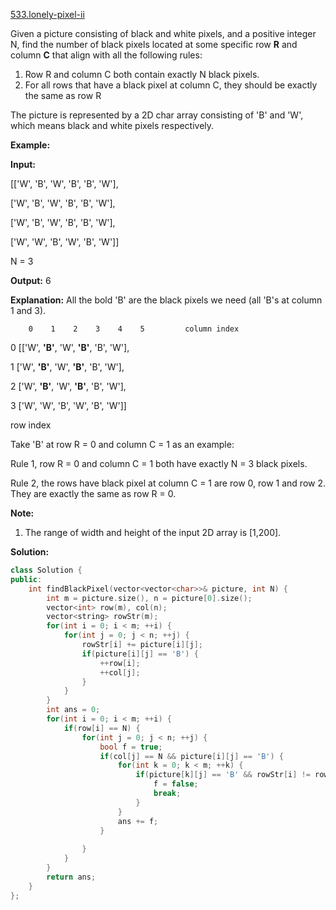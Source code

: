 [533.lonely-pixel-ii](https://leetcode.com/problems/lonely-pixel-ii/)  

Given a picture consisting of black and white pixels, and a positive integer N, find the number of black pixels located at some specific row **R** and column **C** that align with all the following rules:

1.  Row R and column C both contain exactly N black pixels.
2.  For all rows that have a black pixel at column C, they should be exactly the same as row R

The picture is represented by a 2D char array consisting of 'B' and 'W', which means black and white pixels respectively.

**Example:**  

  
**Input:**                                            
  
\[\['W', 'B', 'W', 'B', 'B', 'W'\],    
  
 \['W', 'B', 'W', 'B', 'B', 'W'\],    
  
 \['W', 'B', 'W', 'B', 'B', 'W'\],    
  
 \['W', 'W', 'B', 'W', 'B', 'W'\]\] 
  

  
N = 3
  
**Output:** 6
  
**Explanation:** All the bold 'B' are the black pixels we need (all 'B's at column 1 and 3).
  
        0    1    2    3    4    5         column index                                            
  
0    \[\['W', **'B'**, 'W', **'B'**, 'B', 'W'\],    
  
1     \['W', **'B'**, 'W', **'B'**, 'B', 'W'\],    
  
2     \['W', **'B'**, 'W', **'B'**, 'B', 'W'\],    
  
3     \['W', 'W', 'B', 'W', 'B', 'W'\]\]    
  
row index
  

  
Take 'B' at row R = 0 and column C = 1 as an example:
  
Rule 1, row R = 0 and column C = 1 both have exactly N = 3 black pixels. 
  
Rule 2, the rows have black pixel at column C = 1 are row 0, row 1 and row 2. They are exactly the same as row R = 0.
  

  

**Note:**  

1.  The range of width and height of the input 2D array is \[1,200\].  



**Solution:**  

```cpp
class Solution {
public:
    int findBlackPixel(vector<vector<char>>& picture, int N) {
        int m = picture.size(), n = picture[0].size();
        vector<int> row(m), col(n);
        vector<string> rowStr(m);
        for(int i = 0; i < m; ++i) {
            for(int j = 0; j < n; ++j) {
                rowStr[i] += picture[i][j];
                if(picture[i][j] == 'B') {
                    ++row[i];
                    ++col[j];
                }
            }
        }
        int ans = 0;
        for(int i = 0; i < m; ++i) {
            if(row[i] == N) {
                for(int j = 0; j < n; ++j) {
                    bool f = true;
                    if(col[j] == N && picture[i][j] == 'B') {
                        for(int k = 0; k < m; ++k) {
                            if(picture[k][j] == 'B' && rowStr[i] != rowStr[k]){
                                f = false;
                                break;
                            }
                        }
                        ans += f;
                    }
                    
                }
            }
        }
        return ans;
    }
};
```
      
